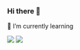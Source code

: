 ### Hi there 👋

🌱 I’m currently learning 

<img src="https://img.shields.io/badge/Spring-green?style=6DB33F&logo=Spring&logoColor=green"/> <img src="https://img.shields.io/badge/Java-skyblue?style=2F2625&logo=java&logoColor=skyblue"/>

<!--
**dmdwns2/dmdwns2** is a ✨ _special_ ✨ repository because its `README.md` (this file) appears on your GitHub profile.

Here are some ideas to get you started:

- 🔭 I’m currently working on ...
- 
- 👯 I’m looking to collaborate on ...
- 🤔 I’m looking for help with ...
- 💬 Ask me about ...
- 📫 How to reach me: ...
- 😄 Pronouns: ...
- ⚡ Fun fact: ...
-->
